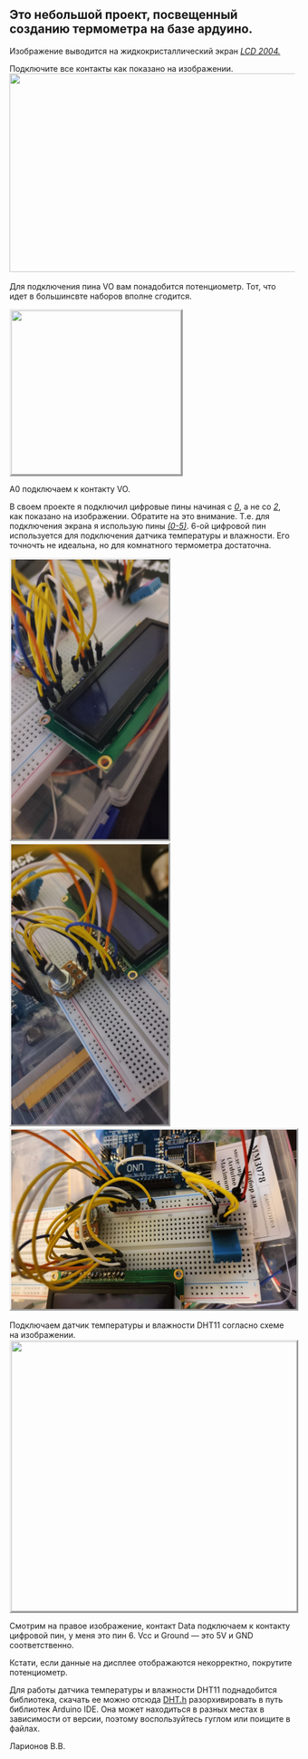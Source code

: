 <h2>Это небольшой проект, посвещенный созданию термометра на базе ардуино.</h2>
<p></p>
<p>Изображение выводится на жидкокристаллический экран <span style="text-decoration: underline;"><em>LCD 2004.</em></span><span style="text-decoration: underline;"><em></em></span></p>
<p>Подключите все контакты как показано на изображении.<img src="https://iarduino.ru/img/upload/ec1b127e9972f382e70c63734c2d44b2.jpg" alt="" width="627" height="350" /></p>
<p>Для подключения пина VO вам понадобится потенциометр. Тот, что идет в большинсвте наборов вполне сгодится.</p>
<p><img src="https://arduinomaster.ru/wp-content/uploads/2017/09/2_20_11-300x289.jpg" width="300" height="289" style="border-style: outset;" alt="" /></p>
<p>А0 подключаем к контакту VO.&nbsp;</p>
<p>В своем проекте я подключил цифровые пины начиная с <span style="text-decoration: underline;"><em>0</em></span>, а не со <span style="text-decoration: underline;"><em>2</em></span>, как показано на изображении. Обратите на это внимание. Т.е. для подключения экрана я использую пины <span style="text-decoration: underline;"><em>(0-5)</em></span>. 6-ой цифровой пин используется для подключения датчика температуры и влажности. Его точночть не идеальна, но для комнатного термометра достаточна.</p>
<p><img src="https://github.com/arfshukhov/arduterm/blob/main/photos/photo_2023-01-15_19-26-53.jpg?raw=true" alt="" width="278" height="493" style="border-style: outset;" /><img src="https://github.com/arfshukhov/arduterm/blob/main/photos/photo_2023-01-15_19-26-55.jpg?raw=true" alt="" width="278" height="494" style="border-style: outset;" /><img src="https://github.com/arfshukhov/arduterm/blob/main/photos/photo_2023-01-15_19-26-50.jpg?raw=true" alt="" width="562" height="316" style="border-style: outset;" /></p>
<p>Подключаем датчик температуры и влажности DHT11 согласно схеме на изображении.<img src="https://arduinoplus.ru/wp-content/uploads/2018/04/raspinovka-dht11.jpg.webp" alt="" style="border-style: outset;" width="600" height="476" /></p>
<p>Смотрим на правое изображение, контакт Dаta подключаем к контакту&nbsp; цифровой пин, у меня это пин 6. Vcc и Ground&nbsp;&mdash; это 5V и GND соответственно.</p>
<p>Кстати, если данные на дисплее отображаются некорректно, покрутите потенциометр.</p>
<p>Для работы датчика температуры и влажности DHT11 поднадобится библиотека, скачать ее можно отсюда&nbsp;<a href="https://drive.google.com/file/d/131vhl3eJOa_6Fvbp3SMCez-BnVBkMQFg/view">DHT.h</a>&nbsp;разорхивировать в путь библиотек Arduino IDE. Она может находиться в разных местах в зависимости от версии, поэтому воспользуйтесь гуглом или поищите в файлах.<a href="https://drive.google.com/file/d/131vhl3eJOa_6Fvbp3SMCez-BnVBkMQFg/view"></a></p>
<p>Ларионов В.В.</p>
<p></p>
